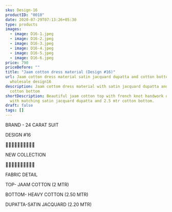 ```yaml
---
sku: Design-16
productID: "0010"
date: 2020-07-29T07:13:26+05:30
type: products
images:
  - image: D16-1.jpeg
  - image: D16-2.jpeg
  - image: D16-3.jpeg
  - image: D16-4.jpeg
  - image: D16-5.jpeg
  - image: D16-6.jpeg
price: 790
priceBefore: ""
title: "Jaam cotton dress material (Design #16)"
url: Jaam cotton dress material satin jacquard dupatta and cotton bottom
  wholesale design16
description: Jaam cottom dress material with satin jacquard dupatta and 2.5 mtr
  cotton bottom
shortDescription: Beautiful jaam cotton top with french knot handwork design,
  with matching satin jacquard dupatta and 2.5 mtr cotton bottom.
draft: false
tags: []
---
```

BRAND - 24 CARAT SUIT

DESIGN #16

💐💐💐💐💐💐💐💐💐💐

NEW COLLECTION

🌷🌷🌷🌷🌷🌷🌷🌷🌷🌷

FABRIC DETAIL

TOP- JAAM COTTON (2 MTR)

BOTTOM- HEAVY COTTON (2.50 MTR)

DUPATTA-SATIN JACQUARD  (2.20 MTR)